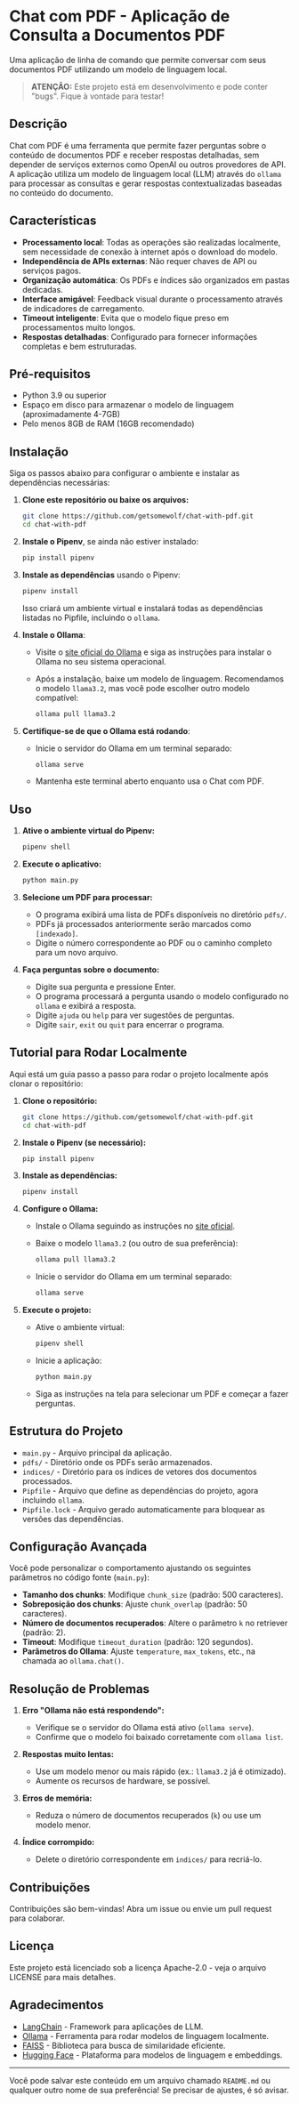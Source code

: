 # Chat com PDF - Aplicação de Consulta a Documentos PDF

Uma aplicação de linha de comando que permite conversar com seus documentos PDF utilizando um modelo de linguagem local.

> **ATENÇÃO:** Este projeto está em desenvolvimento e pode conter "bugs". Fique à vontade para testar!

## Descrição

Chat com PDF é uma ferramenta que permite fazer perguntas sobre o conteúdo de documentos PDF e receber respostas detalhadas, sem depender de serviços externos como OpenAI ou outros provedores de API. A aplicação utiliza um modelo de linguagem local (LLM) através do `ollama` para processar as consultas e gerar respostas contextualizadas baseadas no conteúdo do documento.

## Características

- **Processamento local**: Todas as operações são realizadas localmente, sem necessidade de conexão à internet após o download do modelo.
- **Independência de APIs externas**: Não requer chaves de API ou serviços pagos.
- **Organização automática**: Os PDFs e índices são organizados em pastas dedicadas.
- **Interface amigável**: Feedback visual durante o processamento através de indicadores de carregamento.
- **Timeout inteligente**: Evita que o modelo fique preso em processamentos muito longos.
- **Respostas detalhadas**: Configurado para fornecer informações completas e bem estruturadas.

## Pré-requisitos

- Python 3.9 ou superior
- Espaço em disco para armazenar o modelo de linguagem (aproximadamente 4-7GB)
- Pelo menos 8GB de RAM (16GB recomendado)

## Instalação

Siga os passos abaixo para configurar o ambiente e instalar as dependências necessárias:

1. **Clone este repositório ou baixe os arquivos:**

   ```bash
   git clone https://github.com/getsomewolf/chat-with-pdf.git
   cd chat-with-pdf
   ```

2. **Instale o Pipenv**, se ainda não estiver instalado:

   ```bash
   pip install pipenv
   ```

3. **Instale as dependências** usando o Pipenv:

   ```bash
   pipenv install
   ```

   Isso criará um ambiente virtual e instalará todas as dependências listadas no Pipfile, incluindo o `ollama`.

4. **Instale o Ollama**:

   - Visite o [site oficial do Ollama](https://ollama.com/) e siga as instruções para instalar o Ollama no seu sistema operacional.
   - Após a instalação, baixe um modelo de linguagem. Recomendamos o modelo `llama3.2`, mas você pode escolher outro modelo compatível:

     ```bash
     ollama pull llama3.2
     ```

5. **Certifique-se de que o Ollama está rodando**:

   - Inicie o servidor do Ollama em um terminal separado:

     ```bash
     ollama serve
     ```

   - Mantenha este terminal aberto enquanto usa o Chat com PDF.

## Uso

1. **Ative o ambiente virtual do Pipenv:**

   ```bash
   pipenv shell
   ```

2. **Execute o aplicativo:**

   ```bash
   python main.py
   ```

3. **Selecione um PDF para processar:**
   - O programa exibirá uma lista de PDFs disponíveis no diretório `pdfs/`.
   - PDFs já processados anteriormente serão marcados como `[indexado]`.
   - Digite o número correspondente ao PDF ou o caminho completo para um novo arquivo.

4. **Faça perguntas sobre o documento:**
   - Digite sua pergunta e pressione Enter.
   - O programa processará a pergunta usando o modelo configurado no `ollama` e exibirá a resposta.
   - Digite `ajuda` ou `help` para ver sugestões de perguntas.
   - Digite `sair`, `exit` ou `quit` para encerrar o programa.

## Tutorial para Rodar Localmente

Aqui está um guia passo a passo para rodar o projeto localmente após clonar o repositório:

1. **Clone o repositório:**

   ```bash
   git clone https://github.com/getsomewolf/chat-with-pdf.git
   cd chat-with-pdf
   ```

2. **Instale o Pipenv (se necessário):**

   ```bash
   pip install pipenv
   ```

3. **Instale as dependências:**

   ```bash
   pipenv install
   ```

4. **Configure o Ollama:**

   - Instale o Ollama seguindo as instruções no [site oficial](https://ollama.com/).
   - Baixe o modelo `llama3.2` (ou outro de sua preferência):

     ```bash
     ollama pull llama3.2
     ```

   - Inicie o servidor do Ollama em um terminal separado:

     ```bash
     ollama serve
     ```

5. **Execute o projeto:**

   - Ative o ambiente virtual:

     ```bash
     pipenv shell
     ```

   - Inicie a aplicação:

     ```bash
     python main.py
     ```

   - Siga as instruções na tela para selecionar um PDF e começar a fazer perguntas.

## Estrutura do Projeto

- `main.py` - Arquivo principal da aplicação.
- `pdfs/` - Diretório onde os PDFs serão armazenados.
- `indices/` - Diretório para os índices de vetores dos documentos processados.
- `Pipfile` - Arquivo que define as dependências do projeto, agora incluindo `ollama`.
- `Pipfile.lock` - Arquivo gerado automaticamente para bloquear as versões das dependências.

## Configuração Avançada

Você pode personalizar o comportamento ajustando os seguintes parâmetros no código fonte (`main.py`):

- **Tamanho dos chunks**: Modifique `chunk_size` (padrão: 500 caracteres).
- **Sobreposição dos chunks**: Ajuste `chunk_overlap` (padrão: 50 caracteres).
- **Número de documentos recuperados**: Altere o parâmetro `k` no retriever (padrão: 2).
- **Timeout**: Modifique `timeout_duration` (padrão: 120 segundos).
- **Parâmetros do Ollama**: Ajuste `temperature`, `max_tokens`, etc., na chamada ao `ollama.chat()`.

## Resolução de Problemas

1. **Erro "Ollama não está respondendo":**
   - Verifique se o servidor do Ollama está ativo (`ollama serve`).
   - Confirme que o modelo foi baixado corretamente com `ollama list`.

2. **Respostas muito lentas:**
   - Use um modelo menor ou mais rápido (ex.: `llama3.2` já é otimizado).
   - Aumente os recursos de hardware, se possível.

3. **Erros de memória:**
   - Reduza o número de documentos recuperados (`k`) ou use um modelo menor.

4. **Índice corrompido:**
   - Delete o diretório correspondente em `indices/` para recriá-lo.

## Contribuições

Contribuições são bem-vindas! Abra um issue ou envie um pull request para colaborar.

## Licença

Este projeto está licenciado sob a licença Apache-2.0 - veja o arquivo LICENSE para mais detalhes.

## Agradecimentos

- [LangChain](https://github.com/hwchase17/langchain) - Framework para aplicações de LLM.
- [Ollama](https://ollama.com/) - Ferramenta para rodar modelos de linguagem localmente.
- [FAISS](https://github.com/facebookresearch/faiss) - Biblioteca para busca de similaridade eficiente.
- [Hugging Face](https://huggingface.co/) - Plataforma para modelos de linguagem e embeddings.

---

Você pode salvar este conteúdo em um arquivo chamado `README.md` ou qualquer outro nome de sua preferência! Se precisar de ajustes, é só avisar.